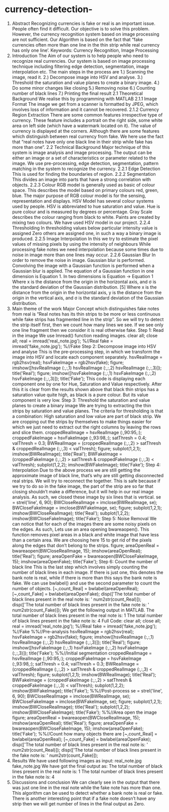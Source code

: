 # currency-detection-

1. Abstract 
Recognizing currencies is fake or real is an important issue. People often find it difficult. Our objective is to solve this problem. However, the currency recognition system based on image processing are not sufficient. Our Algorithm is based on the fact that “fake currencies often more than one line in the thin strip while real currency has only one line’. 
Keywords: Currency Recognition, Image Processing 
2. Introduction 
The Aim of our system is to help people who need to recognize real currencies. Our system is based on image processing technique including filtering edge detection, segmentation, image interpolation etc. 
The main steps in the process are 1.) Scanning the image, read it. 2.) Decompose image into HSV and analyse. 3.) Threshold the saturation and value planes to create a binary image. 4.) Do some minor changes like closing 5.) Removing noise 6.) Counting number of black lines 7.) Printing the final result 
2.1 Theoretical Background 
We realise this by programming with MATLAB 
2.1.1 Image Format 
The image we get from a scanner is formatted by JPEG, which involves loss of information and it cannot be recovered. 
2.1.2 Currency Region Extraction 
There are some common features irrespective type of currency. These feature includes a portrait on the right side, some white area on left side (which have a watermark located on it). The value of currency is displayed at the corners. 
Although there are some features which distinguish between real currency from fake. We here use the fact that “real notes have only one black line in their strip while fake has more than one”. 
2.2 Technical Background 
Major technique of this system is image analysis and image processing. The output can be either an image or a set of characteristics or parameter related to the image. We use pre-processing, edge detection, segmentation, pattern matching in the system to recognize the currency. 2.2.1 Edge Detection This is used for finding the boundaries of region. 
2.2.2 Segmentation This divides an image into parts that have a strong correlation with objects. 
2.2.3 Colour RGB model is generally used as basic of colour space. This describes the model based on primary colours red, green, blue. The major purpose of RGB colour model is for the sensing, representation and displays. 
HSV Model has several colour systems used by people. HSV is abbreviated to hue saturation and value. Hue is pure colour and is measured by degrees or percentage. 
Gray Scale describes the colour ranging from black to white. Paints are created by mixing two colours. We have used HSV model in our project. 
2.2.4 Thresholding In thresholding values below particular intensity value is assigned Zero others are assigned one, in such a way a binary image is produced. 
2.2.5 Image Interpolation In this we try to estimate the pixel values of missing pixels by using the intensity of neighbours While processing fake notes we need interpolation because some times due to noise in image more than one lines may occur. 
2.2.6 Gaussian Blur In order to remove the noise in image. Gaussian blur is performed. Convolving the image with a Gaussian function is performed when a Gaussian blur is applied. The equation of a Gaussian function in one dimension is Equation 1. In two dimensions is Equation 
→ Equation 1 Where x is the distance from the origin in the horizontal axis, and σ is the standard deviation of the Gaussian distribution. [5] 
Where x is the distance from the origin in the horizontal axis, y is the distance from the origin in the vertical axis, and σ is the standard deviation of the Gaussian distribution. 
3. Main theme of the work 
Major Concept which distinguishes fake notes from real is “Real notes has its thin strips to be more or less continuous while fake strips has fragmented line in the strip”. So we will try to detect the strip itself first, then we count how many lines we see. If we see only one line fragment then we consider it is real otherwise fake. 
Step 1: Read in the image We use Imread() function reading images. 
clear all; close all; real = imread('real_note.jpg'); %//Real fake = imread('fake_note.jpg'); %//Fake 
Step 2: Decompose image into HSV and analyse This is the pre-processing step, in which we transform the image into HSV and locate each component separately. 
hsvRealImage = rgb2hsv(real); hsvFakeImage = rgb2hsv(fake); figure; imshow([hsvRealImage (:,:,1) hsvRealImage (:,:,2) hsvRealImage (:,:,3)]); title('Real'); figure; imshow([hsvFakeImage (:,:,1) hsvFakeImage (:,:,2) hsvFakeImage (:,:,3)]); title('Fake'); 
This code is displaying each component one by one for Hue, Saturation and Value respectively. After this it is clear from the results shown above that black thin strips has a saturation value quite high, as black is a pure colour. But its value component is very low. 
Step 3: Threshold the saturation and value planes to create a binary image We are trying to extracting the thin strips by saturation and value planes. The criteria for thresholding is that a combination: High saturation and low value are part of black strip. We are cropping out the strips by themselves to make things easier for which we just need to extract out the right columns by leaving the rows and slice them. 
croppedRealImage = hsvRealImage (:,90:95,:); croppedFakeImage = hsvFakeImage (:,93:98,:); satThresh = 0.4; valThresh = 0.3; BWRealImage = (croppedRealImage (:,:,2) > satThresh & croppedRealImage (:,:,3) < valThresh); figure; subplot(1,2,1); imshow(BWRealImage); title('Real'); BWFakeImage = (croppedFakeImage (:,:,2) > satThresh & croppedFakeImage (:,:,3) < valThresh); subplot(1,2,2); imshow(BWFakeImage); title('Fake'); 
Step 4: Interpolation Due to the above process we are still getting the approximate image of black line, that’s why are still getting disconnected real strips. We will try to reconnect the together. This is safe because if we try to do so in the fake image, the part of the strip are so far that closing 
shouldn’t make a difference, but it will help in our real image analysis. As such, we closed these image by six lines that is vertical. 
se = strel('line', 6, 90); BWCloseRealImage = imclose(BWRealImage, se); BWCloseFakeImage = imclose(BWFakeImage, se); figure; subplot(1,2,1); imshow(BWCloseRealImage); title('Real'); subplot(1,2,2); imshow(BWCloseFakeImage); title('Fake'); 
Step 5: Noise Removal We can notice that for each of the images there are some noisy pixels on the edges. As such, Lets use an area opening bwareaopen(). This function removes pixel areas in a black and white image that have less than a certain area. We are choosing here 15 to get rid of the pixels along the edges that don’t belong to the strips. 
figure; areaOpenReal = bwareaopen(BWCloseRealImage, 15); imshow(areaOpenReal); title('Real'); figure; areaOpenFake = bwareaopen(BWCloseFakeImage, 15); imshow(areaOpenFake); title('Fake'); 
Step 6: Count the number of black line 
This is the last step which involves simply counting the number of black lines in each image. If there is just one, this denotes the bank note is real, while if there is more than this says the bank note is fake. We can use bwlabel() and use the second parameter to count the number of objects. [~,count_Real] = bwlabel(areaOpenReal); [~,count_Fake] = bwlabel(areaOpenFake); disp(['The total number of black lines present in the real note is: ' num2str(count_Real)]); disp(['The total number of black lines present in the fake note is: ' num2str(count_Fake)]); 
We get the following output in MATLAB. 
The total number of black lines present in the real note is: 1 The total number of black lines present in the fake note is: 4 
Full Code: 
clear all; close all; real = imread('real_note.jpg'); %//Real fake = imread('fake_note.jpg'); %//Fake 
%%//Pre-analysis hsvRealImage = rgb2hsv(real); hsvFakeImage = rgb2hsv(fake); figure; imshow([hsvRealImage (:,:,1) hsvRealImage (:,:,2) hsvRealImage (:,:,3)]); title('Real'); figure; imshow([hsvFakeImage (:,:,1) hsvFakeImage (:,:,2) hsvFakeImage (:,:,3)]); title('Fake'); 
%%//Initial segmentation croppedRealImage = hsvRealImage (:,90:95,:); croppedFakeImage = hsvFakeImage (:,93:98,:); satThresh = 0.4; valThresh = 0.3; BWRealImage = (croppedRealImage (:,:,2) > satThresh & croppedRealImage (:,:,3) < valThresh); figure; subplot(1,2,1); imshow(BWRealImage); title('Real'); 
BWFakeImage = (croppedFakeImage (:,:,2) > satThresh & croppedFakeImage (:,:,3) < valThresh); subplot(1,2,2); imshow(BWFakeImage); title('Fake'); 
%%//Post-process se = strel('line', 6, 90); BWCloseRealImage = imclose(BWRealImage, se); BWCloseFakeImage = imclose(BWFakeImage, se); figure; subplot(1,2,1); imshow(BWCloseRealImage); title('Real'); subplot(1,2,2); imshow(BWCloseFakeImage); title('Fake'); 
%%//Area open the image figure; areaOpenReal = bwareaopen(BWCloseRealImage, 15); imshow(areaOpenReal); title('Real'); figure; areaOpenFake = bwareaopen(BWCloseFakeImage, 15); imshow(areaOpenFake); title('Fake'); 
%%//Count how many objects there are [~,count_Real] = bwlabel(areaOpenReal); [~,count_Fake] = bwlabel(areaOpenFake); disp(['The total number of black lines present in the real note is: ' num2str(count_Real)]); disp(['The total number of black lines present in the fake note is: ' num2str(count_Fake)]); 
4. Results We have used following images as input: real_note.jpg 
fake_note.jpg 
We have got the final output as: 
The total number of black lines present in the real note is: 1 The total number of black lines present in the fake note is: 4 
5. Discussions and conclusion 
We can clearly see in the output that there was just one line in the real note while the fake note has more than one. This algorithm can be used to detect whether a bank note is real or fake. 
There is another interesting point that if a fake note doesn’t have any strip then we will get number of lines in the final output as Zero. 

